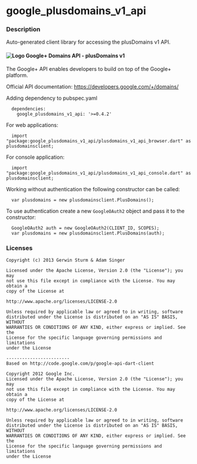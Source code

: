 # google_plusdomains_v1_api

### Description

Auto-generated client library for accessing the plusDomains v1 API.

#### ![Logo](http://www.google.com/images/icons/product/gplus-16.png) Google+ Domains API - plusDomains v1

The Google+ API enables developers to build on top of the Google+ platform.

Official API documentation: https://developers.google.com/+/domains/

Adding dependency to pubspec.yaml

```
  dependencies:
    google_plusdomains_v1_api: '>=0.4.2'
```

For web applications:

```
  import "package:google_plusdomains_v1_api/plusdomains_v1_api_browser.dart" as plusdomainsclient;
```

For console application:

```
  import "package:google_plusdomains_v1_api/plusdomains_v1_api_console.dart" as plusdomainsclient;
```

Working without authentication the following constructor can be called:

```
  var plusdomains = new plusdomainsclient.PlusDomains();
```

To use authentication create a new `GoogleOAuth2` object and pass it to the constructor:


```
  GoogleOAuth2 auth = new GoogleOAuth2(CLIENT_ID, SCOPES);
  var plusdomains = new plusdomainsclient.PlusDomains(auth);
```

### Licenses

```
Copyright (c) 2013 Gerwin Sturm & Adam Singer

Licensed under the Apache License, Version 2.0 (the "License"); you may 
not use this file except in compliance with the License. You may obtain a 
copy of the License at

http://www.apache.org/licenses/LICENSE-2.0

Unless required by applicable law or agreed to in writing, software
distributed under the License is distributed on an "AS IS" BASIS, WITHOUT
WARRANTIES OR CONDITIONS OF ANY KIND, either express or implied. See the
License for the specific language governing permissions and limitations 
under the License

------------------------
Based on http://code.google.com/p/google-api-dart-client

Copyright 2012 Google Inc.
Licensed under the Apache License, Version 2.0 (the "License"); you may 
not use this file except in compliance with the License. You may obtain a
copy of the License at

http://www.apache.org/licenses/LICENSE-2.0

Unless required by applicable law or agreed to in writing, software
distributed under the License is distributed on an "AS IS" BASIS, WITHOUT
WARRANTIES OR CONDITIONS OF ANY KIND, either express or implied. See the
License for the specific language governing permissions and limitations 
under the License

```
